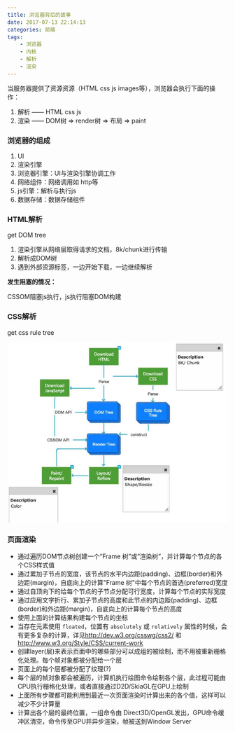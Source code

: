 ```yaml
---
title: 浏览器背后的故事
date: 2017-07-13 22:14:13
categories: 前端
tags:
    - 浏览器
    - 内核
    - 解析
    - 渲染
---
```



当服务器提供了资源资源（HTML css js images等），浏览器会执行下面的操作：

1. 解析 —— HTML css js
2. 渲染 —— DOM树 => render树 => 布局 => paint

<!-- more -->

### 浏览器的组成

1. UI
2. 渲染引擎
3. 浏览器引擎：UI与渲染引擎协调工作
4. 网络组件：网络调用如 http等
5. js引擎：解析与执行js
6. 数据存储：数据存储组件

### HTML解析

get DOM tree

1. 渲染引擎从网络层取得请求的文档，8k/chunk进行传输
2. 解析成DOM树
3. 遇到外部资源标签，一边开始下载，一边继续解析

**发生阻塞的情况：**

CSSOM阻塞js执行，js执行阻塞DOM构建



### CSS解析

get css rule tree







 ![浏览器渲染过程](https://raw.githubusercontent.com/IssacSix/gitImags/master/20180109/browser.jpg)



### 页面渲染

- 通过遍历DOM节点树创建一个“Frame 树”或“渲染树”，并计算每个节点的各个CSS样式值
- 通过累加子节点的宽度，该节点的水平内边距(padding)、边框(border)和外边距(margin)，自底向上的计算"Frame 树"中每个节点的首选(preferred)宽度
- 通过自顶向下的给每个节点的子节点分配可行宽度，计算每个节点的实际宽度
- 通过应用文字折行、累加子节点的高度和此节点的内边距(padding)、边框(border)和外边距(margin)，自底向上的计算每个节点的高度
- 使用上面的计算结果构建每个节点的坐标
- 当存在元素使用 `floated`，位置有 `absolutely` 或 `relatively` 属性的时候，会有更多复杂的计算，详见<http://dev.w3.org/csswg/css2/> 和 <http://www.w3.org/Style/CSS/current-work>
- 创建layer(层)来表示页面中的哪些部分可以成组的被绘制，而不用被重新栅格化处理。每个帧对象都被分配给一个层
- 页面上的每个层都被分配了纹理(?)
- 每个层的帧对象都会被遍历，计算机执行绘图命令绘制各个层，此过程可能由CPU执行栅格化处理，或者直接通过D2D/SkiaGL在GPU上绘制
- 上面所有步骤都可能利用到最近一次页面渲染时计算出来的各个值，这样可以减少不少计算量
- 计算出各个层的最终位置，一组命令由 Direct3D/OpenGL发出，GPU命令缓冲区清空，命令传至GPU并异步渲染，帧被送到Window Server



























